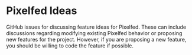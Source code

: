 # Pixelfed Ideas

GitHub issues for discussing feature ideas for Pixelfed. These can include discussions regarding modifying existing Pixelfed behavior or proposing new features for the project. However, if you are proposing a new feature, you should be willing to code the feature if possible.